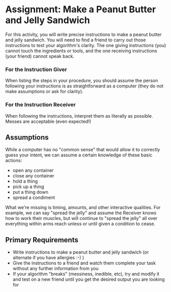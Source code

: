 # Assignment: Make a Peanut Butter and Jelly Sandwich

For this activity, you will write precise instructions to make a peanut butter and jelly sandwich. You will need to find a friend to carry out those instructions to test your algorithm's clarity. The one giving instructions (you) cannot touch the ingredients or tools, and the one receiving instructions (your friend) cannot speak back.

### For the Instruction Giver
When listing the steps in your procedure, you should assume the person following your instructions is as straightforward as a computer (they do not make assumptions or ask for clarity).

### For the Instruction Receiver
When following the instructions, interpret them as literally as possible. Messes are acceptable (even expected!)

## Assumptions
While a computer has no "common sense" that would allow it to correctly guess your intent, we can assume a certain knowledge of these basic actions:

- open any container
- close any container
- hold a thing
- pick up a thing
- put a thing down
- spread a condiment

What we're missing is timing, amounts, and other interactive qualities. For example, we can say "spread the jelly" and assume the Receiver knows how to work their muscles, but will continue to "spread the jelly" all over everything within arms reach unless or until given a condition to cease.

## Primary Requirements
- Write instructions to make a peanut butter and jelly sandwich (or alternate if you have allergies :-) )
- Give the instructions to a friend and watch them complete your task without any further information from you
- If your algorithm "breaks" (messiness, inedible, etc), try and modify it and test on a new friend until you get the desired output you are looking for

